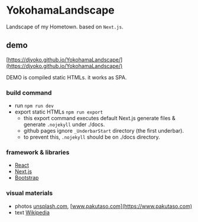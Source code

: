 # YokohamaLandscape

Landscape of my Hometown. based on `Next.js`.

## demo

[https://djyoko.github.io/YokohamaLandscape/](https://djyoko.github.io/YokohamaLandscape/)

DEMO is compiled static HTMLs. it works as SPA.

### build command

- run `npm run dev`
- export static HTMLs `npm run export`
  - this export command executes default Next.js generate files & generate `.nojekyll` under ./docs.
  - github pages ignore `_UnderbarStart` directory (the first underbar).
  - to prevent this, `.nojekyll` should be on ./docs directory.

### framework & libraries

- [React](https://reactjs.org/)
- [Next.js](https://nextjs.org/)
- [Bootstrap](https://getbootstrap.com/)

### visual materials

- photos [unsplash.com](https://unsplash.com), [www.pakutaso.com](https://www.pakutaso.com)
- text [Wikipedia](https://en.wikipedia.org/wiki/Yokohama)
